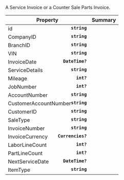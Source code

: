
A Service Invoice or a Counter Sale Parts Invoice.

| Property | Summary |
|----------|---------|
| id <strong style='float: right;'>``string``</strong> |  |
| CompanyID <strong style='float: right;'>``string``</strong> |  |
| BranchID <strong style='float: right;'>``string``</strong> |  |
| VIN <strong style='float: right;'>``string``</strong> |  |
| InvoiceDate <strong style='float: right;'>``DateTime?``</strong> |  |
| ServiceDetails <strong style='float: right;'>``string``</strong> |  |
| Mileage <strong style='float: right;'>``int?``</strong> |  |
| JobNumber <strong style='float: right;'>``int?``</strong> |  |
| AccountNumber <strong style='float: right;'>``string``</strong> |  |
| CustomerAccountNumber <strong style='float: right;'>``string``</strong> |  |
| CustomerID <strong style='float: right;'>``string``</strong> |  |
| SaleType <strong style='float: right;'>``string``</strong> |  |
| InvoiceNumber <strong style='float: right;'>``string``</strong> |  |
| InvoiceCurrency <strong style='float: right;'>``Currencies?``</strong> |  |
| LaborLineCount <strong style='float: right;'>``int?``</strong> |  |
| PartLineCount <strong style='float: right;'>``int?``</strong> |  |
| NextServiceDate <strong style='float: right;'>``DateTime?``</strong> |  |
| ItemType <strong style='float: right;'>``string``</strong> |  |
